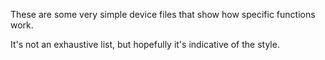 These are some very simple device files that show how specific functions work.

It's not an exhaustive list, but hopefully it's indicative of the style.
